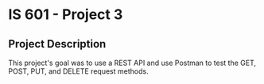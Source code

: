 # IS 601 - Project 3


## Project Description
This project's goal was to use a REST API and use Postman to test the GET, POST, PUT, and DELETE request methods.


